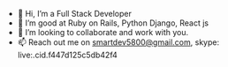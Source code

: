 - 👋 Hi, I’m a Full Stack Developer
- 🌱 I’m good at Ruby on Rails, Python Django, React js
- 💞️ I’m looking to collaborate and work with you.
- 📫 Reach out me on smartdev5800@gmail.com, skype: live:.cid.f447d125c5db42f4

<!---
smartdev58/smartdev58 is a ✨ special ✨ repository because its `README.md` (this file) appears on your GitHub profile.
You can click the Preview link to take a look at your changes.
--->
